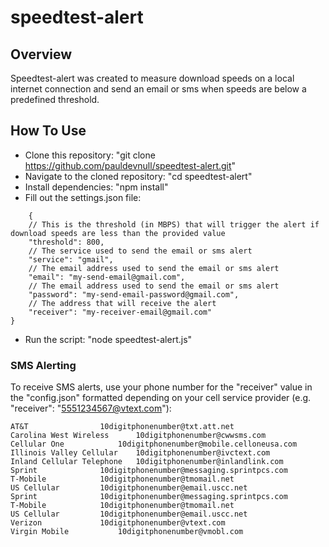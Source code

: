 # speedtest-alert

## Overview
Speedtest-alert was created to measure download speeds on a local internet connection and send an email or sms when speeds are below a predefined threshold.

## How To Use
* Clone this repository: "git clone https://github.com/pauldevnull/speedtest-alert.git"
* Navigate to the cloned repository: "cd speedtest-alert"
* Install dependencies: "npm install"
* Fill out the settings.json file:
```
	{
	// This is the threshold (in MBPS) that will trigger the alert if download speeds are less than the provided value
	"threshold": 800,
	// The service used to send the email or sms alert
	"service": "gmail",
	// The email address used to send the email or sms alert
	"email": "my-send-email@gmail.com",
	// The email address used to send the email or sms alert
	"password": "my-send-email-password@gmail.com",
	// The address that will receive the alert
	"receiver": "my-receiver-email@gmail.com"
}
```
* Run the script: "node speedtest-alert.js"

### SMS Alerting
To receive SMS alerts, use your phone number for the "receiver" value in the "config.json" formatted depending on your cell service provider (e.g. "receiver": "5551234567@vtext.com"):
```
AT&T				10digitphonenumber@txt.att.net
Carolina West Wireless		10digitphonenumber@cwwsms.com
Cellular One			10digitphonenumber@mobile.celloneusa.com
Illinois Valley Cellular	10digitphonenumber@ivctext.com
Inland Cellular Telephone	10digitphonenumber@inlandlink.com
Sprint				10digitphonenumber@messaging.sprintpcs.com
T-Mobile			10digitphonenumber@tmomail.net
US Cellular			10digitphonenumber@email.uscc.net
Sprint				10digitphonenumber@messaging.sprintpcs.com
T-Mobile			10digitphonenumber@tmomail.net
US Cellular			10digitphonenumber@email.uscc.net
Verizon				10digitphonenumber@vtext.com
Virgin Mobile			10digitphonenumber@vmobl.com
```
